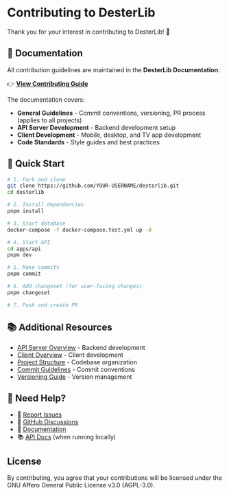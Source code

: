 # Contributing to DesterLib

Thank you for your interest in contributing to DesterLib! 🎉

## 📖 Documentation

All contribution guidelines are maintained in the **DesterLib Documentation**:

👉 **[View Contributing Guide](https://desterlib.github.io/desterlib/development/contributing)**

The documentation covers:
- **General Guidelines** - Commit conventions, versioning, PR process (applies to all projects)
- **API Server Development** - Backend development setup
- **Client Development** - Mobile, desktop, and TV app development
- **Code Standards** - Style guides and best practices

## 🚀 Quick Start

```bash
# 1. Fork and clone
git clone https://github.com/YOUR-USERNAME/desterlib.git
cd desterlib

# 2. Install dependencies
pnpm install

# 3. Start database
docker-compose -f docker-compose.test.yml up -d

# 4. Start API
cd apps/api
pnpm dev

# 5. Make commits
pnpm commit

# 6. Add changeset (for user-facing changes)
pnpm changeset

# 7. Push and create PR
```

## 📚 Additional Resources

- [API Server Overview](https://desterlib.github.io/desterlib/api/overview) - Backend development
- [Client Overview](https://desterlib.github.io/desterlib/clients/overview) - Client development
- [Project Structure](https://desterlib.github.io/desterlib/development/structure) - Codebase organization
- [Commit Guidelines](https://desterlib.github.io/desterlib/development/commit-guidelines) - Commit conventions
- [Versioning Guide](https://desterlib.github.io/desterlib/development/versioning) - Version management

## 💬 Need Help?

- 🐛 [Report Issues](https://github.com/DesterLib/desterlib/issues)
- 💬 [GitHub Discussions](https://github.com/DesterLib/desterlib/discussions)
- 📖 [Documentation](https://desterlib.github.io/desterlib)
- 📚 [API Docs](http://localhost:3001/api/docs) (when running locally)

## License

By contributing, you agree that your contributions will be licensed under the GNU Affero General Public License v3.0 (AGPL-3.0).

